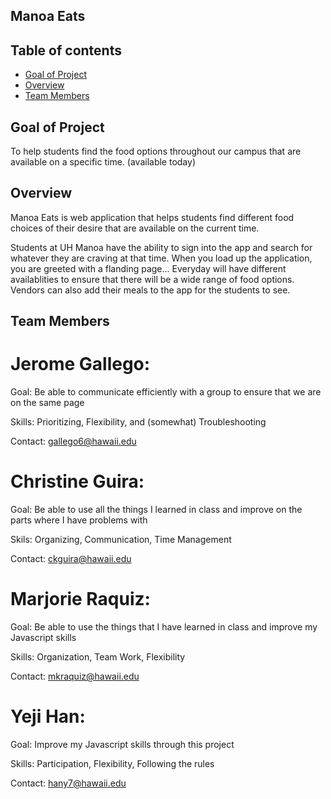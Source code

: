 ## Manoa Eats 

## Table of contents

* [Goal of Project](#goalofproject)
* [Overview](#overview)
* [Team Members](#teammembers)


## Goal of Project

To help students find the food options throughout our campus that are available on a specific time. (available today)

## Overview

Manoa Eats is web application that helps students find different food choices of their desire that are available on the current time. 

Students at UH Manoa have the ability to sign into the app and search for whatever they are craving at that time. When you load up the application, you are greeted with a flanding page...
Everyday will have different availablities to ensure that there will be a wide range of food options. 
Vendors can also add their meals to the app for the students to see. 

## Team Members

# Jerome Gallego:
  
  Goal: Be able to communicate efficiently with a group to ensure that we are on the same page
  
  Skills: Prioritizing, Flexibility, and (somewhat) Troubleshooting
  
  Contact: gallego6@hawaii.edu
  
# Christine Guira:
  
  Goal: Be able to use all the things I learned in class and improve on the parts where I have problems with
  
  Skils: Organizing, Communication, Time Management
  
  Contact: ckguira@hawaii.edu
  
# Marjorie Raquiz:
  
  Goal: Be able to use the things that I have learned in class and improve my Javascript skills
  
  Skills: Organization, Team Work, Flexibility
  
  Contact: mkraquiz@hawaii.edu
 
# Yeji Han:
  
  Goal: Improve my Javascript skills through this project
  
  Skills: Participation, Flexibility, Following the rules
  
  Contact: hany7@hawaii.edu
